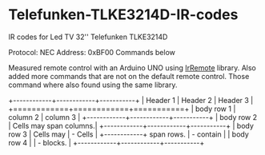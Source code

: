 # Telefunken-TLKE3214D-IR-codes
IR codes for Led TV 32'' Telefunken TLKE3214D

Protocol: NEC
Address: 0xBF00
Commands below

Measured remote control with an Arduino UNO using [IrRemote](https://github.com/Arduino-IRremote/Arduino-IRremote) library.
Also added more commands that are not on the default remote control. Those command where also found using the same library.

+------------+------------+-----------+
| Header 1   | Header 2   | Header 3  |
+============+============+===========+
| body row 1 | column 2   | column 3  |
+------------+------------+-----------+
| body row 2 | Cells may span columns.|
+------------+------------+-----------+
| body row 3 | Cells may  | - Cells   |
+------------+ span rows. | - contain |
| body row 4 |            | - blocks. |
+------------+------------+-----------+

